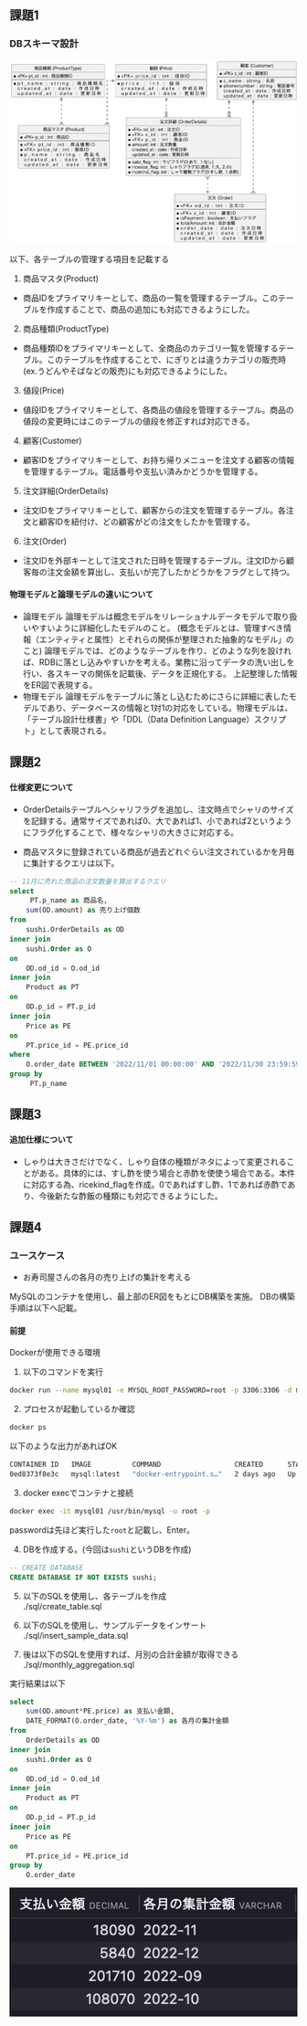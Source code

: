 ## 課題1

### DBスキーマ設計
![ER](./ER/er.png)

以下、各テーブルの管理する項目を記載する
1. 商品マスタ(Product)
  + 商品IDをプライマリキーとして、商品の一覧を管理するテーブル。このテーブルを作成することで、商品の追加にも対応できるようにした。
2. 商品種類(ProductType)
  + 商品種類IDをプライマリキーとして、全商品のカテゴリ一覧を管理するテーブル。このテーブルを作成することで、にぎりとは違うカテゴリの販売時(ex.うどんやそばなどの販売)にも対応できるようにした。
3. 値段(Price)
  + 値段IDをプライマリキーとして、各商品の値段を管理するテーブル。商品の値段の変更時にはこのテーブルの値段を修正すれば対応できる。
4. 顧客(Customer)
  + 顧客IDをプライマリキーとして、お持ち帰りメニューを注文する顧客の情報を管理するテーブル。電話番号や支払い済みかどうかを管理する。
5. 注文詳細(OrderDetails)
  + 注文IDをプライマリキーとして、顧客からの注文を管理するテーブル。各注文と顧客IDを紐付け、どの顧客がどの注文をしたかを管理する。
6. 注文(Order)
  + 注文IDを外部キーとして注文された日時を管理するテーブル。注文IDから顧客毎の注文金額を算出し、支払いが完了したかどうかをフラグとして持つ。

#### 物理モデルと論理モデルの違いについて
+ 論理モデル
  論理モデルは概念モデルをリレーショナルデータモデルで取り扱いやすいように詳細化したモデルのこと。
  (概念モデルとは、管理すべき情報（エンティティと属性）とそれらの関係が整理された抽象的なモデル」のこと)
  論理モデルでは、どのようなテーブルを作り、どのような列を設ければ、RDBに落とし込みやすいかを考える。業務に沿ってデータの洗い出しを行い、各スキーマの関係を記載後、データを正規化する。
  上記整理した情報をER図で表現する。
+ 物理モデル
   論理モデルをテーブルに落とし込むためにさらに詳細に表したモデルであり、データベースの情報と1対1の対応をしている。物理モデルは、「テーブル設計仕様書」や「DDL（Data Definition Language）スクリプト」として表現される。


## 課題2
#### 仕様変更について
- OrderDetailsテーブルへシャリフラグを追加し、注文時点でシャリのサイズを記録する。通常サイズであれば0、大であれば1、小であれば2というようにフラグ化することで、様々なシャリの大きさに対応する。

- 商品マスタに登録されている商品が過去どれぐらい注文されているかを月毎に集計するクエリは以下。
```sql
-- 11月に売れた商品の注文数量を算出するクエリ
select 
	 PT.p_name as 商品名,
	sum(OD.amount) as 売り上げ個数
from 
	sushi.OrderDetails as OD
inner join 
	sushi.Order as O
on
	OD.od_id = O.od_id	
inner join 
	Product as PT
on
	OD.p_id = PT.p_id
inner join 
	Price as PE
on
	PT.price_id = PE.price_id
where
	O.order_date BETWEEN '2022/11/01 00:00:00' AND '2022/11/30 23:59:59'
group by
	 PT.p_name
```

## 課題3
#### 追加仕様について
- しゃりは大きさだけでなく、しゃり自体の種類がネタによって変更されることがある。具体的には、すし酢を使う場合と赤酢を使使う場合である。本件に対応する為、ricekind_flagを作成。0であればすし酢、1であれば赤酢であり、今後新たな酢飯の種類にも対応できるようにした。

## 課題4
### ユースケース
- お寿司屋さんの各月の売り上げの集計を考える

MySQLのコンテナを使用し、最上部のER図をもとにDB構築を実施。
DBの構築手順は以下へ記載。

#### 前提
Dockerが使用できる環境

1. 以下のコマンドを実行
```bash
docker run --name mysql01 -e MYSQL_ROOT_PASSWORD=root -p 3306:3306 -d mysql:latest
```
2. プロセスが起動しているか確認
```bash
docker ps
```
以下のような出力があればOK
```bash
CONTAINER ID   IMAGE          COMMAND                  CREATED      STATUS         PORTS                               NAMES
0ed8373f8e3c   mysql:latest   "docker-entrypoint.s…"   2 days ago   Up 3 seconds   0.0.0.0:3306->3306/tcp, 33060/tcp   mysql01
```

3. docker execでコンテナと接続

```bash
docker exec -it mysql01 /usr/bin/mysql -u root -p
```

passwordは先ほど実行した`root`と記載し、Enter。

4. DBを作成する。(今回は`sushi`というDBを作成)
```sql
-- CREATE DATABASE
CREATE DATABASE IF NOT EXISTS sushi;
```

5. 以下のSQLを使用し、各テーブルを作成  
./sql/create_table.sql

6. 以下のSQLを使用し、サンプルデータをインサート  
./sql/insert_sample_data.sql

7. 後は以下のSQLを使用すれば、月別の合計金額が取得できる  
./sql/monthly_aggregation.sql

実行結果は以下

```sql
select
    sum(OD.amount*PE.price) as 支払い金額,
    DATE_FORMAT(O.order_date, '%Y-%m') as 各月の集計金額
from 
	OrderDetails as OD
inner join 
	sushi.Order as O
on
	OD.od_id = O.od_id
inner join 
	Product as PT
on
	OD.p_id = PT.p_id	
inner join 
	Price as PE
on
	PT.price_id = PE.price_id
group by
  	O.order_date
```
![実行結果](./img/result.png)